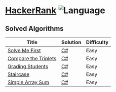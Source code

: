 # [HackerRank](https://www.hackerrank.com/benstick) ![Language](https://img.shields.io/badge/language-C%23-orange.svg)

## Solved Algorithms

| Title | Solution | Difficulty |
| ----- | -------- | ---------- |
[Solve Me First](https://www.hackerrank.com/challenges/solve-me-first/problem) | [C#](./algorithms/c%23/solvemefirst/solvemefirst.cs)|Easy|
[Compare the Triplets](https://www.hackerrank.com/challenges/compare-the-triplets/problem) | [C#](./algorithms/c%23/comparethetriplets/comparethetriplets.cs)|Easy|
[Grading Students](https://www.hackerrank.com/challenges/grading/problem) | [C#](./algorithms/c%23/gradingstudents/gradingstudents.cs)|Easy|
[Staircase](https://www.hackerrank.com/challenges/staircase/problem) | [C#](./algorithms/c%23/staircase/staircase.cs)|Easy|
[Simple Array Sum](https://www.hackerrank.com/challenges/simple-array-sum/problem) | [C#](./algorithms/c%23/simplearraysum/simplearraysum.cs)|Easy|